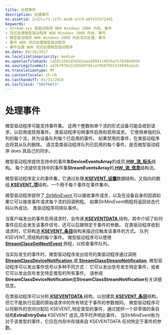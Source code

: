 ```yaml
---
title: 处理事件
description: 处理事件
ms.assetid: 2cd7ccf3-12f5-4ad0-a7c9-a0f437b72445
keywords:
- Stream.sys 类驱动程序 WDK Windows 2000 内核，事件
- 流式处理微型驱动程序 WDK Windows 2000 内核，事件
- 微型驱动程序 WDK Windows 2000 内核流式处理，事件
- 事件 WDK 流式处理微型驱动程序
- 事件设置 WDK 流式处理微型驱动程序
ms.date: 04/20/2017
ms.localizationpriority: medium
ms.openlocfilehash: ca5911502d565b2aaa3898119039a7578380d959
ms.sourcegitcommit: a33b7978e22d5bb9f65ca7056f955319049a2e4c
ms.translationtype: MT
ms.contentlocale: zh-CN
ms.lasthandoff: 01/31/2019
ms.locfileid: "56576673"
---
```

# <a name="handling-events"></a>处理事件





微型驱动程序可能支持事件集。 这两个整数和单个流的形式设备可能会收到请求，以启用或禁用事件。 类驱动程序句柄事件启用和禁用请求。 它使用单独的队列的每个流，并为设备队列每个已启用的事件。 如果禁用的事件，在类驱动程序会将其从队列删除。 请注意类驱动程序队列已启用的每个事件，是否微型驱动程序 does 其自己的同步。

微型驱动程序提供支持中的事件集**DeviceEventsArray**的成员[ **HW\_流\_标头**](https://msdn.microsoft.com/library/windows/hardware/ff559690)结构。 每个流提供支持中的事件集**StreamEventsArray**的[ **HW\_流\_信息**](https://msdn.microsoft.com/library/windows/hardware/ff559692)结构流。

微型驱动程序定义的事件集，它通过处理[ **KSEVENT\_设置**](https://msdn.microsoft.com/library/windows/hardware/ff561867)数据结构，又指向的数组[ **KSEVENT\_项**](https://msdn.microsoft.com/library/windows/hardware/ff561862)结构，一个用于每个事件在事件集中。

微型驱动程序提供了[ *StrMiniEvent* ](https://msdn.microsoft.com/library/windows/hardware/ff568457)可以接收事件请求，以及在设备自身的回调如果它可以接收事件请求每个流的回调例程。 如果*StrMiniEvent*例程将返回状态代码以外成功、 类驱动程序将排队事件。

当客户端发出的事件启用请求时，会传递[ **KSEVENTDATA** ](https://msdn.microsoft.com/library/windows/hardware/ff561750)结构，其中介绍了如何事件应后会发生该事件信号，还可以后跟特定于事件的参数。 在类驱动程序收到请求时，它将构造[ **KSEVENT\_条目**](https://msdn.microsoft.com/library/windows/hardware/ff561853)结构来描述应触发该事件的方式。 队列 KSEVENT\_项结构的每个事件。 微型驱动程序可以使用[ **StreamClassGetNextEvent** ](https://msdn.microsoft.com/library/windows/hardware/ff568244)例程，以检查事件队列。

当实际发生的事件时，微型驱动程序发出信号的类驱动程序通过调用[ **StreamClassDeviceNotification** ](https://msdn.microsoft.com/library/windows/hardware/ff568239)或[ **StreamClassStreamNotification**](https://msdn.microsoft.com/library/windows/hardware/ff568266). 微型驱动程序可以发出事件信号以多种不同方式： 它可以发出信号发生特定事件，或者它可以发出信号发生特定类型的所有事件。 请参阅**StreamClassDeviceNotification**或**StreamClassStreamNotification**有关详细信息。

在类驱动程序可以分析[ **KSEVENTDATA** ](https://msdn.microsoft.com/library/windows/hardware/ff561750)结构，以创建其[ **KSEVENT\_条目**](https://msdn.microsoft.com/library/windows/hardware/ff561853)结构，但它不能执行后面的原始请求中的所有特定于事件的参数相同。 微型驱动程序可以将额外的空间分配后 KSEVENT\_特定类型的事件，通过提供一个非零值的条目结构**ExtraEntryData** KSEVENT 成员\_项平时声明此事件。 当*StrMiniEvent*称为对于该类型的事件，它应在内存中存储来自 KSEVENTDATA 任何特定于事件的参数。

 

 




